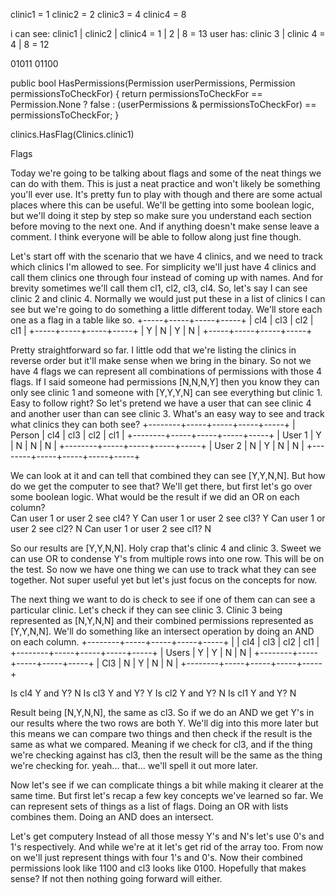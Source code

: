 

clinic1 = 1
clinic2 = 2
clinic3 = 4
clinic4 = 8


i can see: clinic1 | clinic2 | clinic4 = 1 | 2 | 8 = 13
user has: clinic 3 | clinic 4 = 4 | 8 = 12

01011
01100



public bool HasPermissions(Permission userPermissions, Permission permissionsToCheckFor)
{
    return permissionsToCheckFor == Permission.None ? 
        false : 
        (userPermissions & permissionsToCheckFor) == permissionsToCheckFor;
}


clinics.HasFlag(Clinics.clinic1)



Flags

Today we're going to be talking about flags and some of the neat things we can do with them.  This is just a neat practice and won't likely be something you'll ever use. It's pretty fun to play with though and there are some actual places where this can be useful.  We'll be getting into some boolean logic, but we'll doing it step by step so make sure you understand each section before moving to the next one. And if anything doesn't make sense leave a comment.  I think everyone will be able to follow along just fine though.

Let's start off with the scenario that we have 4 clinics, and we need to track which clinics I'm allowed to see.  For simplicity we'll just have 4 clinics and call them clinics one through four instead of coming up with names. And for brevity sometimes we'll call them cl1, cl2, cl3, cl4.  So, let's say I can see clinic 2 and clinic 4. Normally we would just put these in a list of clinics I can see but we're going to do something a little different today. We'll store each one as a flag in a table like so.
+-----+-----+-----+-----+
| cl4 | cl3 | cl2 | cl1 |
+-----+-----+-----+-----+
|  Y  |  N  |  Y  |  N  |
+-----+-----+-----+-----+

Pretty straightforward so far. I little odd that we're listing the clinics in reverse order but it'll make sense when we bring in the binary.  So not we have 4 flags we can represent all combinations of permissions with those 4 flags.  If I said someone had permissions [N,N,N,Y] then you know they can only see clinic 1 and someone with [Y,Y,Y,N] can see everything but clinic 1.  Easy to follow right? So let's pretend we have a user that can see clinic 4 and another user than can see clinic 3. What's an easy way to see and track what clinics they can both see?
+--------+-----+-----+-----+-----+
| Person | cl4 | cl3 | cl2 | cl1 |
+--------+-----+-----+-----+-----+
| User 1 |  Y  |  N  |  N  |  N  |
+--------+-----+-----+-----+-----+
| User 2 |  N  |  Y  |  N  |  N  |
+--------+-----+-----+-----+-----+

We can look at it and can tell that combined they can see [Y,Y,N,N]. But how do we get the computer to see that? We'll get there, but first let's go over some boolean logic.  What would be the result if we did an OR on each column?  
Can user 1 or user 2 see cl4? Y
Can user 1 or user 2 see cl3? Y
Can user 1 or user 2 see cl2? N
Can user 1 or user 2 see cl1? N

So our results are [Y,Y,N,N].  Holy crap that's clinic 4 and clinic 3. Sweet we can use OR to condense Y's from multiple rows into one row. This will be on the test.  So now we have one thing we can use to track what they can see together. Not super useful yet but let's just focus on the concepts for now.

The next thing we want to do is check to see if one of them can can see a particular clinic.  Let's check if they can see clinic 3.  Clinic 3 being represented as [N,Y,N,N] and their combined permissions represented as [Y,Y,N,N].  We'll do something like an intersect operation by doing an AND on each column.
+--------+-----+-----+-----+-----+
|        | cl4 | cl3 | cl2 | cl1 |
+--------+-----+-----+-----+-----+
| Users  |  Y  |  Y  |  N  |  N  |
+--------+-----+-----+-----+-----+
|  Cl3   |  N  |  Y  |  N  |  N  |
+--------+-----+-----+-----+-----+

Is cl4 Y and Y? N
Is cl3 Y and Y? Y
Is cl2 Y and Y? N
Is cl1 Y and Y? N
 
Result being [N,Y,N,N], the same as cl3. So if we do an AND we get Y's in our results where the two rows are both Y. We'll dig into this more later but this means we can compare two things and then check if the result is the same as what we compared.  Meaning if we check for cl3, and if the thing we're checking against has cl3, then the result will be the same as the thing we're checking for.  yeah... that... we'll spell it out more later.

Now let's see if we can complicate things a bit while making it clearer at the same time. But first let's recap a few key concepts we've learned so far.
We can represent sets of things as a list of flags.
Doing an OR with lists combines them.
Doing an AND does an intersect.

Let's get computery
Instead of all those messy Y's and N's let's use 0's and 1's respectively. And while we're at it let's get rid of the array too.  From now on we'll just represent things with four 1's and 0's.  Now their combined permissions look like 1100 and cl3 looks like 0100. Hopefully that makes sense? If not then nothing going forward will either.




